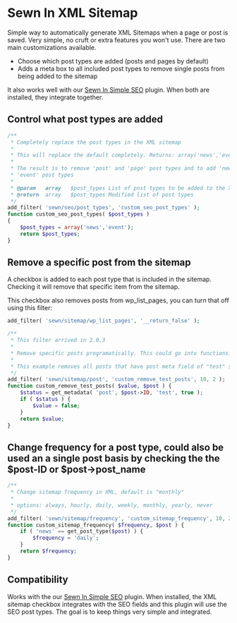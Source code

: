 # Sewn In XML Sitemap

Simple way to automatically generate XML Sitemaps when a page or post is saved. Very simple, no cruft or extra features you won't use. There are two main customizations available.

*	Choose which post types are added (posts and pages by default)
*	Adds a meta box to all included post types to remove single posts from being added to the sitemap

It also works well with our [Sewn In Simple SEO](https://github.com/jupitercow/sewn-in-simple-seo) plugin. When both are installed, they integrate together.

## Control what post types are added

```php
/**
 * Completely replace the post types in the XML sitemap
 *
 * This will replace the default completely. Returns: array('news','event')
 *
 * The result is to remove 'post' and 'page' post types and to add 'news' and 
 * 'event' post types
 *
 * @param	array	$post_types	List of post types to be added to the XML Sitemap
 * @return	array	$post_types	Modified list of post types
 */
add_filter( 'sewn/seo/post_types', 'custom_seo_post_types' );
function custom_seo_post_types( $post_types )
{
	$post_types = array('news','event');
	return $post_types;
}
```

## Remove a specific post from the sitemap

A checkbox is added to each post type that is included in the sitemap. Checking it will remove that specific item from the sitemap.

This checkbox also removes posts from wp_list_pages, you can turn that off using this filter:

```php
add_filter( 'sewn/sitemap/wp_list_pages', '__return_false' );
```

```php
/**
 * This filter arrived in 2.0.3
 *
 * Remove specific posts programatically. This could go into functions.php or a plugin.
 *
 * This example removes all posts that have post meta field of "test" set.
 */
add_filter( 'sewn/sitemap/post', 'custom_remove_test_posts', 10, 2 );
function custom_remove_test_posts( $value, $post ) {
	$status = get_metadata( 'post', $post->ID, 'test', true );
	if ( $status ) {
		$value = false;
	}
	return $value;
}
```

## Change frequency for a post type, could also be used an a single post basis by checking the the $post-ID or $post->post_name

```php
/**
 * Change sitemap frequency in XML, default is "monthly"
 *
 * options: always, hourly, daily, weekly, monthly, yearly, never
 */
add_filter( 'sewn/sitemap/frequency', 'custom_sitemap_frequency', 10, 2 );
function custom_sitemap_frequency( $frequency, $post ) {
	if ( 'news' == get_post_type($post) ) {
		$frequency = 'daily';
	}
	return $frequency;
}
```

## Compatibility

Works with the our [Sewn In Simple SEO](https://github.com/jupitercow/sewn-in-simple-seo) plugin. When installed, the XML sitemap checkbox integrates with the SEO fields and this plugin will use the SEO post types. The goal is to keep things very simple and integrated.